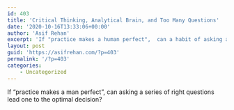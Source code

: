 ```yaml
---
id: 403
title: 'Critical Thinking, Analytical Brain, and Too Many Questions'
date: '2020-10-16T13:33:06+00:00'
author: 'Asif Rehan'
excerpt: 'If "practice makes a human perfect",  can a habit of asking a series of right questions help one reach the optimal decision? '
layout: post
guid: 'https://asifrehan.com/?p=403'
permalink: '/?p=403'
categories:
    - Uncategorized
---
```


If “practice makes a man perfect”, can asking a series of right questions lead one to the optimal decision?
